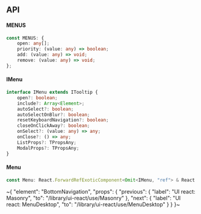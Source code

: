 

## API

#### MENUS

```ts
const MENUS: {
    open: any[];
    priority: (value: any) => boolean;
    add: (value: any) => void;
    remove: (value: any) => void;
};
```

#### IMenu

```ts
interface IMenu extends ITooltip {
    open?: boolean;
    include?: Array<Element>;
    autoSelect?: boolean;
    autoSelectOnBlur?: boolean;
    resetKeyboardNavigation?: boolean;
    closeOnClickAway?: boolean;
    onSelect?: (value: any) => any;
    onClose?: () => any;
    ListProps?: TPropsAny;
    ModalProps?: TPropsAny;
}
```

#### Menu

```ts
const Menu: React.ForwardRefExoticComponent<Omit<IMenu, "ref"> & React.RefAttributes<unknown>>;
```


~{
  "element": "BottomNavigation",
  "props": {
    "previous": {
      "label": "UI react: Masonry",
      "to": "/library/ui-react/use/Masonry"
    },
    "next": {
      "label": "UI react: MenuDesktop",
      "to": "/library/ui-react/use/MenuDesktop"
    }
  }
}~
